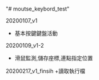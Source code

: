 "# moutse_keybord_test" 

20200107_v1 
+ 基本按鍵鍵盤活動

20200109_v1-2
+ 滑鼠監測,儲存座標,連點指定位置

20200217_v1_finsih
+讀取執行檔